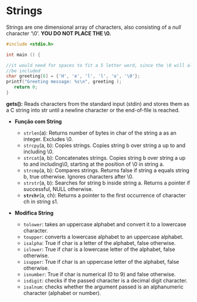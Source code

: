 # Strings

Strings are one dimensional array of characters, also consisting of a *null* character ‘\0’. **YOU DO NOT PLACE THE \0.** 

```c
#include <stdio.h>

int main () {

//it would need for spaces to fit a 5 letter word, since the \0 will also
//be included
char greeting[6] = {'H', 'e', 'l', 'l', 'o', '\0'};
printf("Greeting message: %s\n", greeting );
   return 0;
}
```

**gets():** Reads characters from the standard input (stdin) and stores them as a C string into str until a newline character or the end-of-file is reached.

- **Função com String**
    - `strlen`(a): Returns number of bytes in char of the string a as an integer. Excludes \0.
    - `strcpy`(a, b): Copies strings. Copies string b over string a up
    to and including \0.
    - `strcat`(a, b): Concatenates strings. Copies string b over string
    a up to and including\0, starting at the position of \0 in string a.
    - `strcmp`(a, b): Compares strings. Returns false if string a equals string b, true otherwise. Ignores characters after \0.
    - `strstr`(a, b): Searches for string b inside string a. Returns a
    pointer if successful, NULL otherwise.
    - **`strchr`**(a, ch): Returns a pointer to the first occurrence of character ch in string s1.
    
- **Modifica String**
    - `tolower`: takes an uppercase alphabet and convert it to a lowercase character.
    - `toupper`: converts a lowercase alphabet to an uppercase alphabet.
    - `isalpha`: True if char is a letter of the alphabet, false
    otherwise.
    - `islower`: True if char is a lowercase letter of the alphabet,
    false otherwise.
    - `isupper`: True if char is an uppercase letter of the alphabet,
    false otherwise.
    - `isnumber`: True if char is numerical (0 to 9) and false
    otherwise.
    - `isdigit`: checks if the passed character is a decimal digit character.
    - `isalnum`: checks whether the argument passed is an alphanumeric character (alphabet or number).